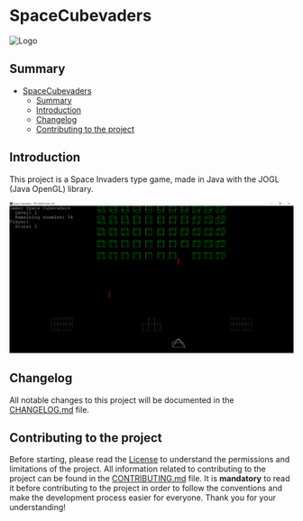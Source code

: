# SpaceCubevaders

![Logo](https://repository-images.githubusercontent.com/768221705/fbfbd23e-9bd1-442b-9810-2103e6926c60)

## Summary

- [SpaceCubevaders](#spacecubevaders)
  - [Summary](#summary)
  - [Introduction](#introduction)
  - [Changelog](#changelog)
  - [Contributing to the project](#contributing-to-the-project)

## Introduction

This project is a Space Invaders type game, made in Java with the JOGL (Java OpenGL) library.

![Screenshot](_docs/screenshot.png)

## Changelog

All notable changes to this project will be documented in the [CHANGELOG.md](CHANGELOG.md) file.

## Contributing to the project

Before starting, please read the [License](LICENSE) to understand the permissions and limitations of the project.
All information related to contributing to the project can be found in the [CONTRIBUTING.md](CONTRIBUTING.md) file. It is **mandatory** to read it before contributing to the project in order to follow the conventions and make the development process easier for everyone. Thank you for your understanding!
